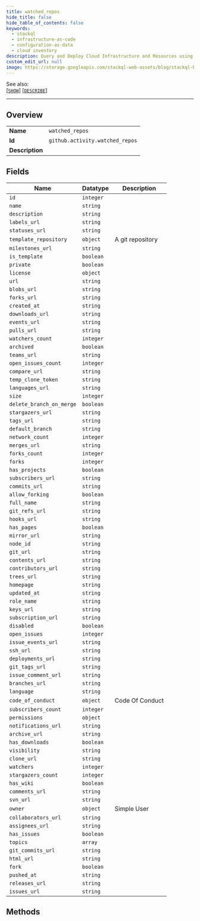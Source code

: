 ```yaml
---
title: watched_repos
hide_title: false
hide_table_of_contents: false
keywords:
  - stackql
  - infrastructure-as-code
  - configuration-as-data
  - cloud inventory
description: Query and Deploy Cloud Infrastructure and Resources using SQL
custom_edit_url: null
image: https://storage.googleapis.com/stackql-web-assets/blog/stackql-blog-post-featured-image.png
---
```

  
    
See also:   
[[` SHOW `]](/docs/language-spec/show) [[` DESCRIBE `]](/docs/language-spec/describe)  
* * * 
## Overview
<table><tbody>
<tr><td><b>Name</b></td><td><code>watched_repos</code></td></tr>
<tr><td><b>Id</b></td><td><code>github.activity.watched_repos</code></td></tr>
<tr><td><b>Description</b></td><td></td></tr>
</tbody></table>

## Fields
| Name | Datatype | Description |
| ---- | -------- | ----------- |
| `id` | `integer` |  |
| `name` | `string` |  |
| `description` | `string` |  |
| `labels_url` | `string` |  |
| `statuses_url` | `string` |  |
| `template_repository` | `object` | A git repository |
| `milestones_url` | `string` |  |
| `is_template` | `boolean` |  |
| `private` | `boolean` |  |
| `license` | `object` |  |
| `url` | `string` |  |
| `blobs_url` | `string` |  |
| `forks_url` | `string` |  |
| `created_at` | `string` |  |
| `downloads_url` | `string` |  |
| `events_url` | `string` |  |
| `pulls_url` | `string` |  |
| `watchers_count` | `integer` |  |
| `archived` | `boolean` |  |
| `teams_url` | `string` |  |
| `open_issues_count` | `integer` |  |
| `compare_url` | `string` |  |
| `temp_clone_token` | `string` |  |
| `languages_url` | `string` |  |
| `size` | `integer` |  |
| `delete_branch_on_merge` | `boolean` |  |
| `stargazers_url` | `string` |  |
| `tags_url` | `string` |  |
| `default_branch` | `string` |  |
| `network_count` | `integer` |  |
| `merges_url` | `string` |  |
| `forks_count` | `integer` |  |
| `forks` | `integer` |  |
| `has_projects` | `boolean` |  |
| `subscribers_url` | `string` |  |
| `commits_url` | `string` |  |
| `allow_forking` | `boolean` |  |
| `full_name` | `string` |  |
| `git_refs_url` | `string` |  |
| `hooks_url` | `string` |  |
| `has_pages` | `boolean` |  |
| `mirror_url` | `string` |  |
| `node_id` | `string` |  |
| `git_url` | `string` |  |
| `contents_url` | `string` |  |
| `contributors_url` | `string` |  |
| `trees_url` | `string` |  |
| `homepage` | `string` |  |
| `updated_at` | `string` |  |
| `role_name` | `string` |  |
| `keys_url` | `string` |  |
| `subscription_url` | `string` |  |
| `disabled` | `boolean` |  |
| `open_issues` | `integer` |  |
| `issue_events_url` | `string` |  |
| `ssh_url` | `string` |  |
| `deployments_url` | `string` |  |
| `git_tags_url` | `string` |  |
| `issue_comment_url` | `string` |  |
| `branches_url` | `string` |  |
| `language` | `string` |  |
| `code_of_conduct` | `object` | Code Of Conduct |
| `subscribers_count` | `integer` |  |
| `permissions` | `object` |  |
| `notifications_url` | `string` |  |
| `archive_url` | `string` |  |
| `has_downloads` | `boolean` |  |
| `visibility` | `string` |  |
| `clone_url` | `string` |  |
| `watchers` | `integer` |  |
| `stargazers_count` | `integer` |  |
| `has_wiki` | `boolean` |  |
| `comments_url` | `string` |  |
| `svn_url` | `string` |  |
| `owner` | `object` | Simple User |
| `collaborators_url` | `string` |  |
| `assignees_url` | `string` |  |
| `has_issues` | `boolean` |  |
| `topics` | `array` |  |
| `git_commits_url` | `string` |  |
| `html_url` | `string` |  |
| `fork` | `boolean` |  |
| `pushed_at` | `string` |  |
| `releases_url` | `string` |  |
| `issues_url` | `string` |  |
## Methods

